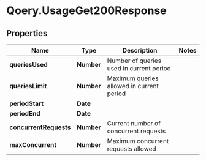 # Qoery.UsageGet200Response

## Properties

Name | Type | Description | Notes
------------ | ------------- | ------------- | -------------
**queriesUsed** | **Number** | Number of queries used in current period | 
**queriesLimit** | **Number** | Maximum queries allowed in current period | 
**periodStart** | **Date** |  | 
**periodEnd** | **Date** |  | 
**concurrentRequests** | **Number** | Current number of concurrent requests | 
**maxConcurrent** | **Number** | Maximum concurrent requests allowed | 


